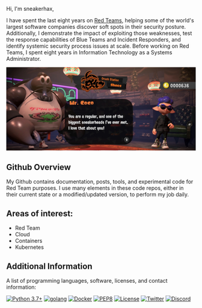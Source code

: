 Hi, I'm sneakerhax,

I have spent the last eight years on [Red Teams](https://en.wikipedia.org/wiki/Red_team), helping some of the world's largest software companies discover soft spots in their security posture. Additionally, I demonstrate the impact of exploiting those weaknesses, test the response capabilities of Blue Teams and Incident Responders, and identify systemic security process issues at scale. Before working on Red Teams, I spent eight years in Information Technology as a Systems Administrator.

![alt text](.img/sneakerhax_banner.png)

## Github Overview

My Github contains documentation, posts, tools, and experimental code for Red Team purposes. I use many elements in these code repos, either in their current state or a modified/updated version, to perform my job daily.

## Areas of interest:

* Red Team
* Cloud
* Containers
* Kubernetes

## Additional Information

A list of programming languages, software, licenses, and contact information:

[![Python 3.7+](https://img.shields.io/badge/python-3.7+-FADA5E.svg?logo=python)](https://www.python.org/) [![golang](https://img.shields.io/badge/golang-1.17+-29BEB0.svg?logo=GO)](https://go.dev/)
[![Docker](https://img.shields.io/badge/docker-hub-0db7ed.svg?logo=docker)](http://hub.docker.com/u/sneakerhax) [![PEP8](https://img.shields.io/badge/code%20style-pep8-red.svg)](https://www.python.org/dev/peps/pep-0008/) [![License](https://img.shields.io/badge/license-GPL3-lightgrey.svg)](https://www.gnu.org/licenses/gpl-3.0.en.html) [![Twitter](https://img.shields.io/badge/twitter-sneakerhax-38A1F3?logo=twitter)](https://twitter.com/sneakerhax) [![Discord](https://img.shields.io/badge/discord-sneakerhax-7289da.svg?logo=discord)](https://discord.gg/zzZAkVRzKK)
